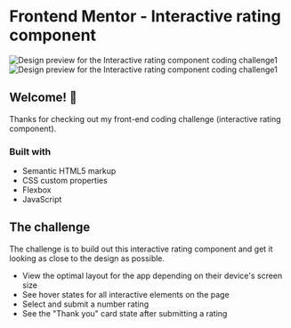 # Frontend Mentor - Interactive rating component

![Design preview for the Interactive rating component coding challenge1](.design/desktop-design.jpg)
![Design preview for the Interactive rating component coding challenge1](.design/desktop-thank-you-state.jpg)

## Welcome! 👋

Thanks for checking out my front-end coding challenge (interactive rating component).

### Built with

- Semantic HTML5 markup
- CSS custom properties
- Flexbox
- JavaScript

## The challenge

The challenge is to build out this interactive rating component and get it looking as close to the design as possible.

- View the optimal layout for the app depending on their device's screen size
- See hover states for all interactive elements on the page
- Select and submit a number rating
- See the "Thank you" card state after submitting a rating
